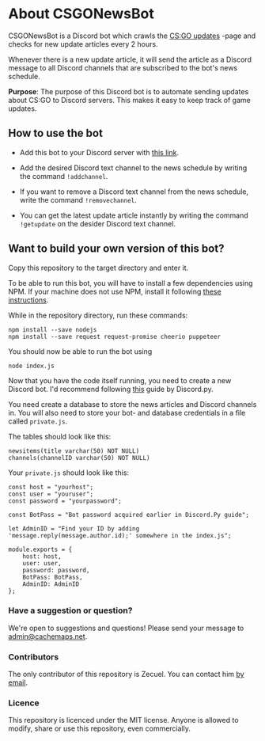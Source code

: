 # About CSGONewsBot

CSGONewsBot is a Discord bot which crawls the [CS:GO updates](https://blog.counter-strike.net/index.php/category/updates/) -page and checks for new update articles every 2 hours.

Whenever there is a new update article, it will send the article as a Discord message to all Discord channels that are subscribed to the bot's news schedule.

**Purpose**: The purpose of this Discord bot is to automate sending updates about CS:GO to Discord servers. This makes it easy to keep track of game updates.

## How to use the bot
* Add this bot to your Discord server with [this link](https://discordapp.com/api/oauth2/authorize?client_id=562687174697549856&permissions=522304&scope=bot).

* Add the desired Discord text channel to the news schedule by writing the command `!addchannel`.

* If you want to remove a Discord text channel from the news schedule, write the command `!removechannel`.

* You can get the latest update article instantly by writing the command `!getupdate` on the desider Discord text channel.

## Want to build your own version of this bot?
Copy this repository to the target directory and enter it.

To be able to run this bot, you will have to install a few dependencies using NPM. If your machine does not use NPM, install it following [these instructions](https://www.npmjs.com/get-npm).

While in the repository directory, run these commands:
```
npm install --save nodejs
npm install --save request request-promise cheerio puppeteer
```
You should now be able to run the bot using
```
node index.js
```

Now that you have the code itself running, you need to create a new Discord bot. I'd recommend following [this](https://discordpy.readthedocs.io/en/rewrite/discord.html) guide by Discord.py.

You need create a database to store the news articles and Discord channels in. You will also need to store your bot- and database credentials in a file called `private.js`.

The tables should look like this:

```
newsitems(title varchar(50) NOT NULL)
channels(channelID varchar(50) NOT NULL)
```

Your `private.js` should look like this:

```
const host = "yourhost";
const user = "youruser";
const password = "yourpassword";

const BotPass = "Bot password acquired earlier in Discord.Py guide";

let AdminID = "Find your ID by adding 'message.reply(message.author.id);' somewhere in the index.js";

module.exports = {
    host: host,
    user: user,
    password: password,
    BotPass: BotPass,
    AdminID: AdminID
};
```


### Have a suggestion or question?
We're open to suggestions and questions! Please send your message to [admin@cachemaps.net](mailto:admin@cachemaps.net?subject=CSGONewsBot).

### Contributors
The only contributor of this repository is Zecuel. You can contact him [by email](mailto:admin@cachemaps.net?subject=CSGONewsBot).

### Licence 
This repository is licenced under the MIT license. Anyone is allowed to modify, share or use this repository, even commercially.
